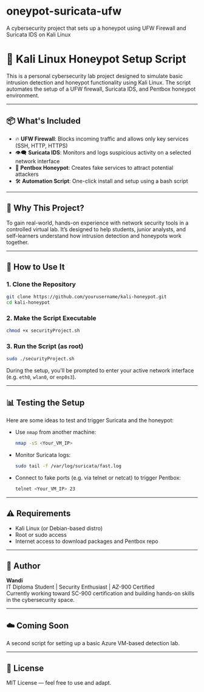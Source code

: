 # oneypot-suricata-ufw
A cybersecurity project that sets up a honeypot using UFW Firewall and Suricata IDS on Kali Linux


# 🔐 Kali Linux Honeypot Setup Script

This is a personal cybersecurity lab project designed to simulate basic intrusion detection and honeypot functionality using Kali Linux. The script automates the setup of a UFW firewall, Suricata IDS, and Pentbox honeypot environment.

---

## 📦 What's Included

- 🔥 **UFW Firewall**: Blocks incoming traffic and allows only key services (SSH, HTTP, HTTPS)
- 👁️‍🗨️ **Suricata IDS**: Monitors and logs suspicious activity on a selected network interface
- 🎯 **Pentbox Honeypot**: Creates fake services to attract potential attackers
- 🛠️ **Automation Script**: One-click install and setup using a bash script

---

## 🧠 Why This Project?

To gain real-world, hands-on experience with network security tools in a controlled virtual lab. It’s designed to help students, junior analysts, and self-learners understand how intrusion detection and honeypots work together.

---

## 🚀 How to Use It

### 1. Clone the Repository

```bash
git clone https://github.com/yourusername/kali-honeypot.git
cd kali-honeypot
```

### 2. Make the Script Executable

```bash
chmod +x securityProject.sh
```

### 3. Run the Script (as root)

```bash
sudo ./securityProject.sh
```

During the setup, you’ll be prompted to enter your active network interface (e.g. `eth0`, `wlan0`, or `enp0s3`).

---

## 📊 Testing the Setup

Here are some ideas to test and trigger Suricata and the honeypot:

- Use `nmap` from another machine:  
  ```bash
  nmap -sS <Your_VM_IP>
  ```

- Monitor Suricata logs:  
  ```bash
  sudo tail -f /var/log/suricata/fast.log
  ```

- Connect to fake ports (e.g. via telnet or netcat) to trigger Pentbox:
  ```bash
  telnet <Your_VM_IP> 23
  ```

---

## ⚠️ Requirements

- Kali Linux (or Debian-based distro)
- Root or sudo access
- Internet access to download packages and Pentbox repo

---

## 👤 Author

**Wandi**  
IT Diploma Student | Security Enthusiast | AZ-900 Certified  
Currently working toward SC-900 certification and building hands-on skills in the cybersecurity space.

---

## ☁️ Coming Soon

A second script for setting up a basic Azure VM-based detection lab.

---

## 📎 License

MIT License — feel free to use and adapt.
